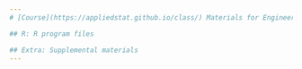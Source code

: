 ```yaml
---
# [Course](https://appliedstat.github.io/class/) Materials for Engineering Linear Algebra

## R: R program files

## Extra: Supplemental materials
---
```

